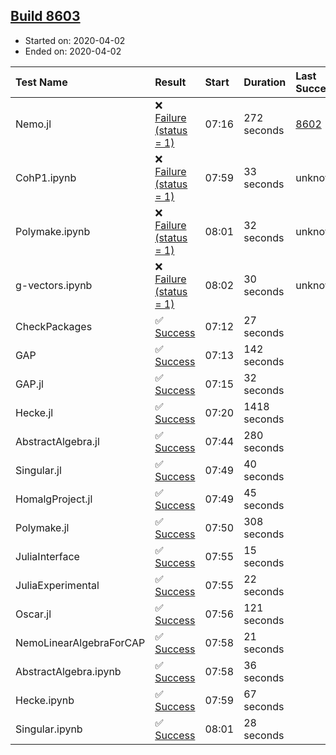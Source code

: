 ## [Build 8603](https://oscarci.mathematik.uni-kl.de/job/oscar/8603/)

* Started on: 2020-04-02
* Ended on: 2020-04-02

| Test Name    | Result | Start | Duration | Last Success | First Failure |
|:-------------|:-------|:------|:---------|:-------------|:--------------|
| Nemo.jl | ❌ [Failure (status = 1)](https://oscarci.mathematik.uni-kl.de/job/oscar/8603/artifact/logs/build-8603/Nemo.jl.log) | 07:16 | 272 seconds | [8602](https://oscarci.mathematik.uni-kl.de/job/oscar/8602/) | [8603](https://oscarci.mathematik.uni-kl.de/job/oscar/8603/) |
| CohP1.ipynb | ❌ [Failure (status = 1)](https://oscarci.mathematik.uni-kl.de/job/oscar/8603/artifact/logs/build-8603/CohP1.ipynb.log) | 07:59 | 33 seconds | unknown | unknown |
| Polymake.ipynb | ❌ [Failure (status = 1)](https://oscarci.mathematik.uni-kl.de/job/oscar/8603/artifact/logs/build-8603/Polymake.ipynb.log) | 08:01 | 32 seconds | unknown | unknown |
| g-vectors.ipynb | ❌ [Failure (status = 1)](https://oscarci.mathematik.uni-kl.de/job/oscar/8603/artifact/logs/build-8603/g-vectors.ipynb.log) | 08:02 | 30 seconds | unknown | unknown |
| CheckPackages | ✅ [Success](https://oscarci.mathematik.uni-kl.de/job/oscar/8603/artifact/logs/build-8603/CheckPackages.log) | 07:12 | 27 seconds |  |  |
| GAP | ✅ [Success](https://oscarci.mathematik.uni-kl.de/job/oscar/8603/artifact/logs/build-8603/GAP.log) | 07:13 | 142 seconds |  |  |
| GAP.jl | ✅ [Success](https://oscarci.mathematik.uni-kl.de/job/oscar/8603/artifact/logs/build-8603/GAP.jl.log) | 07:15 | 32 seconds |  |  |
| Hecke.jl | ✅ [Success](https://oscarci.mathematik.uni-kl.de/job/oscar/8603/artifact/logs/build-8603/Hecke.jl.log) | 07:20 | 1418 seconds |  |  |
| AbstractAlgebra.jl | ✅ [Success](https://oscarci.mathematik.uni-kl.de/job/oscar/8603/artifact/logs/build-8603/AbstractAlgebra.jl.log) | 07:44 | 280 seconds |  |  |
| Singular.jl | ✅ [Success](https://oscarci.mathematik.uni-kl.de/job/oscar/8603/artifact/logs/build-8603/Singular.jl.log) | 07:49 | 40 seconds |  |  |
| HomalgProject.jl | ✅ [Success](https://oscarci.mathematik.uni-kl.de/job/oscar/8603/artifact/logs/build-8603/HomalgProject.jl.log) | 07:49 | 45 seconds |  |  |
| Polymake.jl | ✅ [Success](https://oscarci.mathematik.uni-kl.de/job/oscar/8603/artifact/logs/build-8603/Polymake.jl.log) | 07:50 | 308 seconds |  |  |
| JuliaInterface | ✅ [Success](https://oscarci.mathematik.uni-kl.de/job/oscar/8603/artifact/logs/build-8603/JuliaInterface.log) | 07:55 | 15 seconds |  |  |
| JuliaExperimental | ✅ [Success](https://oscarci.mathematik.uni-kl.de/job/oscar/8603/artifact/logs/build-8603/JuliaExperimental.log) | 07:55 | 22 seconds |  |  |
| Oscar.jl | ✅ [Success](https://oscarci.mathematik.uni-kl.de/job/oscar/8603/artifact/logs/build-8603/Oscar.jl.log) | 07:56 | 121 seconds |  |  |
| NemoLinearAlgebraForCAP | ✅ [Success](https://oscarci.mathematik.uni-kl.de/job/oscar/8603/artifact/logs/build-8603/NemoLinearAlgebraForCAP.log) | 07:58 | 21 seconds |  |  |
| AbstractAlgebra.ipynb | ✅ [Success](https://oscarci.mathematik.uni-kl.de/job/oscar/8603/artifact/logs/build-8603/AbstractAlgebra.ipynb.log) | 07:58 | 36 seconds |  |  |
| Hecke.ipynb | ✅ [Success](https://oscarci.mathematik.uni-kl.de/job/oscar/8603/artifact/logs/build-8603/Hecke.ipynb.log) | 07:59 | 67 seconds |  |  |
| Singular.ipynb | ✅ [Success](https://oscarci.mathematik.uni-kl.de/job/oscar/8603/artifact/logs/build-8603/Singular.ipynb.log) | 08:01 | 28 seconds |  |  |
